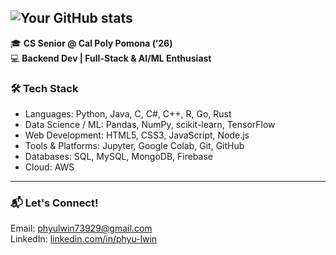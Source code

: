 ![Your GitHub stats](https://github-readme-stats.vercel.app/api?username=phyulwin&show_icons=true&theme=radical)
---
🎓 **CS Senior @ Cal Poly Pomona (’26)**  
💻 **Backend Dev | Full-Stack & AI/ML Enthusiast**

### 🛠 Tech Stack

- Languages: Python, Java, C, C#, C++, R, Go, Rust
- Data Science / ML: Pandas, NumPy, scikit-learn, TensorFlow
- Web Development: HTML5, CSS3, JavaScript, Node.js  
- Tools & Platforms: Jupyter, Google Colab, Git, GitHub  
- Databases: SQL, MySQL, MongoDB, Firebase
- Cloud: AWS
---
  
### 📬 Let's Connect!

Email: phyulwin73929@gmail.com  
LinkedIn: [linkedin.com/in/phyu-lwin](https://www.linkedin.com/in/phyu-lwin)

